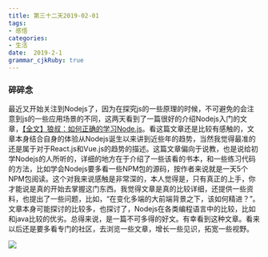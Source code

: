 ```yaml
---
title: 第三十二天2019-02-01
tags: 
- 感悟
categories: 
- 生活
date:  2019-2-1
grammar_cjkRuby: true
---
```

### 碎碎念
最近又开始关注到Nodejs了，因为在探究js的一些原理的时候，不可避免的会注意到js的一些应用场景的不同，这两天看到了一篇很好的介绍Nodejs入门的文章，[【全文】狼叔：如何正确的学习Node.js][1]。看这篇文章还是比较有感触的，文章本身结合自身的体验从Nodejs诞生以来讲到近些年的趋势，当然我觉得最准的还是属于对于React.js和Vue.js的趋势的描述。这篇文章偏向于说教，也是说给初学Nodejs的人所听的，详细的地方在于介绍了一些该看的书本，和一些练习代码的方法，比如学会Nodejs要多看一些NPM包的源码，按作者来说就是一天5个NPM包阅读。这个对我来说感触是非常深的，本人觉得是，只有真正的上手，你才能说是真的开始去掌握这门东西。我觉得文章是真的比较详细，还提供一些资料，也提出了一些问题，比如，“在变化多端的大前端背景之下，该如何精进？”。文章本身可能探讨的比较多，也探讨了，Nodejs在各类编程语言中的比较，比如和java比较的优劣。总得来说，是一篇不可多得的好文。有幸看到这种文章。看来以后还是要多看专门的社区，去浏览一些文章，增长一些见识，拓宽一些视野。

![](https://ws1.sinaimg.cn/large/b15ca614gy1fzr55r2l7vj20u0140q8k.jpg)

<!--more-->


  [1]: https://cnodejs.org/topic/5ab3166be7b166bb7b9eccf7